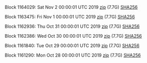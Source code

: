 Block 1164029: Sat Nov  2 00:00:01 UTC 2019 [zip](https://dash-bootstrap.ams3.digitaloceanspaces.com/mainnet/2019-11-02/bootstrap.dat.zip) (7.7G) [SHA256](https://dash-bootstrap.ams3.digitaloceanspaces.com/mainnet/2019-11-02/sha256.txt)

Block 1163475: Fri Nov  1 00:00:01 UTC 2019 [zip](https://dash-bootstrap.ams3.digitaloceanspaces.com/mainnet/2019-11-01/bootstrap.dat.zip) (7.7G) [SHA256](https://dash-bootstrap.ams3.digitaloceanspaces.com/mainnet/2019-11-01/sha256.txt)

Block 1162936: Thu Oct 31 00:00:01 UTC 2019 [zip](https://dash-bootstrap.ams3.digitaloceanspaces.com/mainnet/2019-10-31/bootstrap.dat.zip) (7.7G) [SHA256](https://dash-bootstrap.ams3.digitaloceanspaces.com/mainnet/2019-10-31/sha256.txt)

Block 1162386: Wed Oct 30 00:00:01 UTC 2019 [zip](https://dash-bootstrap.ams3.digitaloceanspaces.com/mainnet/2019-10-30/bootstrap.dat.zip) (7.7G) [SHA256](https://dash-bootstrap.ams3.digitaloceanspaces.com/mainnet/2019-10-30/sha256.txt)

Block 1161840: Tue Oct 29 00:00:01 UTC 2019 [zip](https://dash-bootstrap.ams3.digitaloceanspaces.com/mainnet/2019-10-29/bootstrap.dat.zip) (7.7G) [SHA256](https://dash-bootstrap.ams3.digitaloceanspaces.com/mainnet/2019-10-29/sha256.txt)

Block 1161290: Mon Oct 28 00:00:01 UTC 2019 [zip](https://dash-bootstrap.ams3.digitaloceanspaces.com/mainnet/2019-10-28/bootstrap.dat.zip) (7.7G) [SHA256](https://dash-bootstrap.ams3.digitaloceanspaces.com/mainnet/2019-10-28/sha256.txt)
